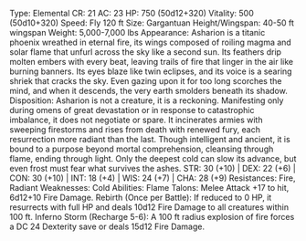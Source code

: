 Type: Elemental
CR: 21
AC: 23
HP: 750 (50d12+320)
Vitality: 500 (50d10+320)
Speed: Fly 120 ft
Size: Gargantuan
Height/Wingspan: 40-50 ft wingspan
Weight: 5,000-7,000 lbs
Appearance: Asharion is a titanic phoenix wreathed in eternal fire, its wings composed of roiling magma and solar flame that unfurl across the sky like a second sun. Its feathers drip molten embers with every beat, leaving trails of fire that linger in the air like burning banners. Its eyes blaze like twin eclipses, and its voice is a searing shriek that cracks the sky. Even gazing upon it for too long scorches the mind, and when it descends, the very earth smolders beneath its shadow.
Disposition: Asharion is not a creature, it is a reckoning. Manifesting only during omens of great devastation or in response to catastrophic imbalance, it does not negotiate or spare. It incinerates armies with sweeping firestorms and rises from death with renewed fury, each resurrection more radiant than the last. Though intelligent and ancient, it is bound to a purpose beyond mortal comprehension, cleansing through flame, ending through light. Only the deepest cold can slow its advance, but even frost must fear what survives the ashes.
STR: 30 (+10) | DEX: 22 (+6) | CON: 30 (+10) | INT: 18 (+4) | WIS: 24 (+7) | CHA: 28 (+9)
Resistances: Fire, Radiant
Weaknesses: Cold
Abilities:
Flame Talons: Melee Attack +17 to hit, 6d12+10 Fire Damage.
Rebirth (Once per Battle): If reduced to 0 HP, it resurrects with full HP and deals 10d12 Fire Damage to all creatures within 100 ft.
Inferno Storm (Recharge 5-6): A 100 ft radius explosion of fire forces a DC 24 Dexterity save or deals 15d12 Fire Damage.
